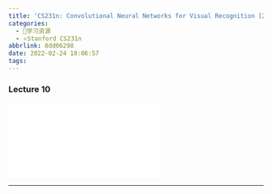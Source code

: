 ```yaml
---
title: 'CS231n: Convolutional Neural Networks for Visual Recognition [2017] Lecture 10'
categories:
  - 🌙学习资源
  - ⭐Stanford CS231n
abbrlink: 8dd06298
date: 2022-02-24 18:06:57
tags:
---
```


### Lecture 10

<iframe src="//player.bilibili.com/player.html?aid=976948078&bvid=BV1D44y1Y7v8&cid=447674151&page=10" scrolling="no" border="0" frameborder="no" framespacing="0" allowfullscreen="true"> </iframe>

<!--more-->

***
